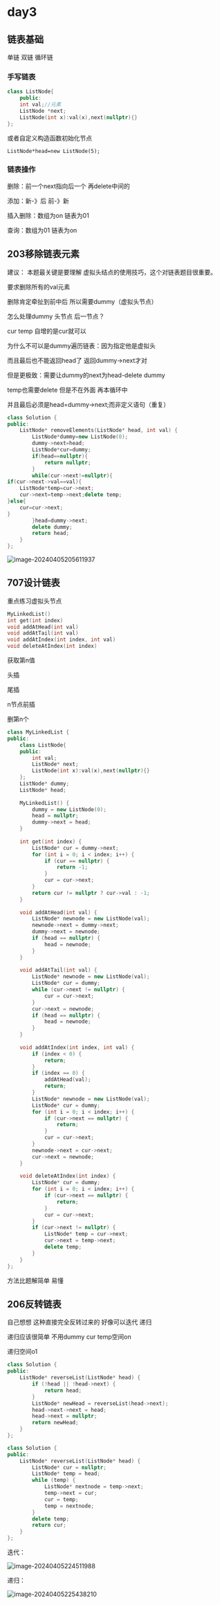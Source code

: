 # day3

## 链表基础

单链 双链 循环链

### 手写链表

```c++
class ListNode{
    public:
    int val;//元素
    ListNode *next;
    ListNode(int x):val(x),next(nullptr){}
};
```

或者自定义构造函数初始化节点

```
ListNode*head=new ListNode(5);
```

### 链表操作

删除：前一个next指向后一个 再delete中间的

添加：新-》后  前-》新

插入删除：数组为on 链表为01

查询：数组为01  链表为on

## 203移除链表元素

建议： 本题最关键是要理解 虚拟头结点的使用技巧，这个对链表题目很重要。

要求删除所有的val元素

删除肯定牵扯到前中后 所以需要dummy（虚拟头节点）

怎么处理dummy 头节点 后一节点？

cur temp 自增的是cur就可以

为什么不可以是dummy遍历链表：因为指定他是虚拟头

而且最后也不能返回head了 返回dummy->next才对

但是更极致：需要让dummy的next为head-delete dummy

temp也需要delete 但是不在外面 再本循环中 

并且最后必须是head=dummy->next;而非定义语句（重复）

```c++
class Solution {
public:
    ListNode* removeElements(ListNode* head, int val) {
        ListNode*dummy=new ListNode(0);
        dummy->next=head;
        ListNode*cur=dummy;
        if(head==nullptr){
            return nullptr;
        }
        while(cur->next!=nullptr){
if(cur->next->val==val){
    ListNode*temp=cur->next;
    cur->next=temp->next;delete temp;
}else{
    cur=cur->next;
}
        }head=dummy->next;
        delete dummy;
        return head;
    }
};

```

![image-20240405205611937](https://cdn.jsdelivr.net/gh/ChristophLevi/AlgorithmPractice@master/image-20240405205611937.png)

## 707设计链表

重点练习虚拟头节点

```cpp
MyLinkedList()
int get(int index)
void addAtHead(int val)
void addAtTail(int val)
void addAtIndex(int index, int val)
void deleteAtIndex(int index)
```

获取第n值

头插

尾插

n节点前插

删第n个

```cpp
class MyLinkedList {
public:
    class ListNode{
    public:
        int val;
        ListNode* next;
        ListNode(int x):val(x),next(nullptr){}
    };
    ListNode* dummy;
    ListNode* head;
    
    MyLinkedList() {
        dummy = new ListNode(0);
        head = nullptr;
        dummy->next = head;
    }
    
    int get(int index) {
        ListNode* cur = dummy->next; 
        for (int i = 0; i < index; i++) {
            if (cur == nullptr) {
                return -1;
            }
            cur = cur->next;
        }
        return cur != nullptr ? cur->val : -1;
    }
    
    void addAtHead(int val) {
        ListNode* newnode = new ListNode(val);
        newnode->next = dummy->next;
        dummy->next = newnode;
        if (head == nullptr) {
            head = newnode;
        }
    }
    
    void addAtTail(int val) {
        ListNode* newnode = new ListNode(val);
        ListNode* cur = dummy;
        while (cur->next != nullptr) {
            cur = cur->next;
        }
        cur->next = newnode;
        if (head == nullptr) {
            head = newnode;
        }
    }
    
    void addAtIndex(int index, int val) {
        if (index < 0) {
            return;
        }
        if (index == 0) {
            addAtHead(val);
            return;
        }
        ListNode* newnode = new ListNode(val);
        ListNode* cur = dummy;
        for (int i = 0; i < index; i++) {
            if (cur->next == nullptr) {
                return;
            }
            cur = cur->next;
        }
        newnode->next = cur->next;
        cur->next = newnode;
    }
    
    void deleteAtIndex(int index) {
        ListNode* cur = dummy;
        for (int i = 0; i < index; i++) {
            if (cur->next == nullptr) {
                return;
            }
            cur = cur->next;
        }
        if (cur->next != nullptr) {
            ListNode* temp = cur->next;
            cur->next = temp->next;
            delete temp;
        }
    }
};

```

方法比题解简单 易懂

## 206反转链表

自己想想 这种直接完全反转过来的 好像可以迭代 递归

递归应该很简单 不用dummy cur temp空间on

递归空间o1

```cpp
class Solution {
public:
    ListNode* reverseList(ListNode* head) {
        if (!head || !head->next) {
            return head;
        }
        ListNode* newHead = reverseList(head->next);
        head->next->next = head;
        head->next = nullptr;
        return newHead;
    }
};
```

```cpp
class Solution {
public:
    ListNode* reverseList(ListNode* head) {
        ListNode* cur = nullptr;
        ListNode* temp = head;
        while (temp) {
            ListNode* nextnode = temp->next;
            temp->next = cur;
            cur = temp;
            temp = nextnode;
        }
        delete temp;
        return cur;
    }
};

```

迭代：

![image-20240405224511988](https://cdn.jsdelivr.net/gh/ChristophLevi/AlgorithmPractice@master/image-20240405224511988.png)

递归：

![image-20240405225438210](https://cdn.jsdelivr.net/gh/ChristophLevi/AlgorithmPractice@master/image-20240405225438210.png)
